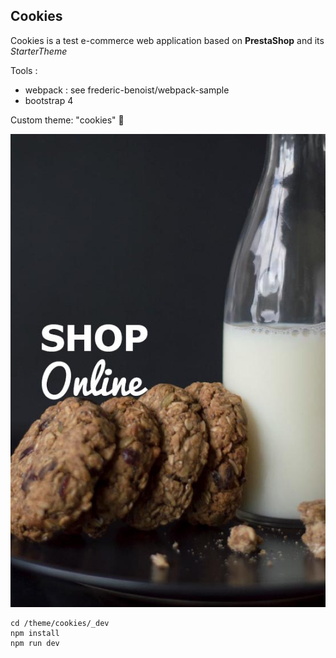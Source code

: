 Cookies
--------

Cookies is a test e-commerce web application based on **PrestaShop** and its *StarterTheme*

Tools :

- webpack : see frederic-benoist/webpack-sample
- bootstrap 4

Custom theme: "cookies" :cookie:

![cookies theme](themes/cookies/preview.png)


```
cd /theme/cookies/_dev
npm install
npm run dev
```



